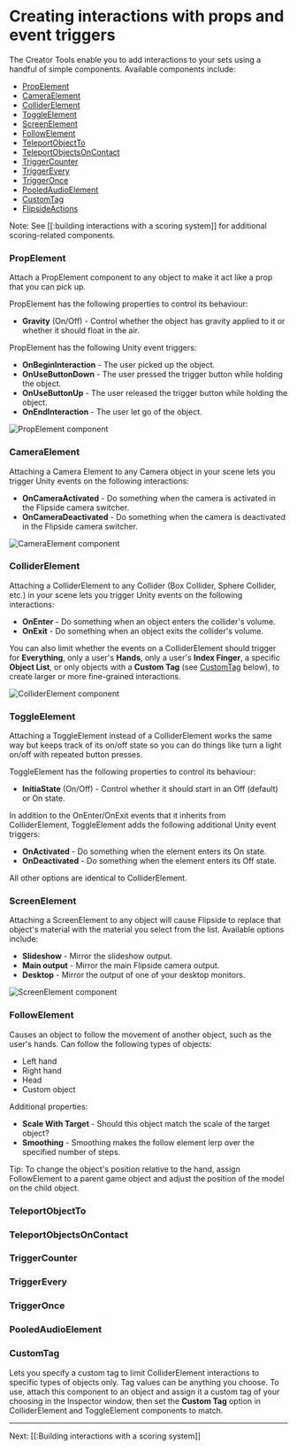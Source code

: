 # Creating interactions with props and event triggers

The Creator Tools enable you to add interactions to your sets using a handful of simple components. Available components include:

* [PropElement](#propelement)
* [CameraElement](#cameraelement)
* [ColliderElement](#colliderelement)
* [ToggleElement](#toggleelement)
* [ScreenElement](#screenelement)
* [FollowElement](#followelement)
* [TeleportObjectTo](#teleportobjectto)
* [TeleportObjectsOnContact](#teleportobjectsoncontact)
* [TriggerCounter](#triggercounter)
* [TriggerEvery](#triggerevery)
* [TriggerOnce](#triggeronce)
* [PooledAudioElement](#pooledaudioelement)
* [CustomTag](#customtag)
* [FlipsideActions](/docs/1.0/creator-tools/triggering-flipside-actions)

Note: See [[:building interactions with a scoring system]] for additional scoring-related components.

### PropElement

Attach a PropElement component to any object to make it act like a prop that you can pick up.

PropElement has the following properties to control its behaviour:

* **Gravity** (On/Off) - Control whether the object has gravity applied to it or whether it should float in the air.

PropElement has the following Unity event triggers:

* **OnBeginInteraction** - The user picked up the object.
* **OnUseButtonDown** - The user pressed the trigger button while holding the object.
* **OnUseButtonUp** - The user released the trigger button while holding the object.
* **OnEndInteraction** - The user let go of the object.

![PropElement component](https://www.flipsidexr.com/files/docs/screenshots/prop-elements.png)

### CameraElement

Attaching a Camera Element to any Camera object in your scene lets you trigger Unity events on the following interactions:

* **OnCameraActivated** - Do something when the camera is activated in the Flipside camera switcher.
* **OnCameraDeactivated** - Do something when the camera is deactivated in the Flipside camera switcher.

![CameraElement component](https://www.flipsidexr.com/files/docs/screenshots/camera-events.png)

### ColliderElement

Attaching a ColliderElement to any Collider (Box Collider, Sphere Collider, etc.) in your scene lets you trigger Unity events
on the following interactions:

* **OnEnter** - Do something when an object enters the collider's volume.
* **OnExit** - Do something when an object exits the collider's volume.

You can also limit whether the events on a ColliderElement should trigger for **Everything**, only a user's **Hands**,
only a user's **Index Finger**, a specific **Object List**, or only objects with a **Custom Tag** (see [CustomTag](#customtag) below), to create larger or more fine-grained interactions.

![ColliderElement component](https://www.flipsidexr.com/files/docs/screenshots/collider-element.png)

### ToggleElement

Attaching a ToggleElement instead of a ColliderElement works the same way but keeps track of its on/off state so you can do things like turn a light on/off with repeated button presses.

ToggleElement has the following properties to control its behaviour:

* **InitiaState** (On/Off) - Control whether it should start in an Off (default) or On state.

In addition to the OnEnter/OnExit events that it inherits from ColliderElement, ToggleElement adds the following additional Unity event triggers:

* **OnActivated** - Do something when the element enters its On state.
* **OnDeactivated** - Do something when the element enters its Off state.

All other options are identical to ColliderElement.

### ScreenElement

Attaching a ScreenElement to any object will cause Flipside to replace that object's material with the material you select from the list. Available options include:

* **Slideshow** - Mirror the slideshow output.
* **Main output** - Mirror the main Flipside camera output.
* **Desktop** - Mirror the output of one of your desktop monitors.

![ScreenElement component](https://www.flipsidexr.com/files/docs/screenshots/screen-element.png)

### FollowElement

Causes an object to follow the movement of another object, such as the user's hands. Can follow the following types of objects:

* Left hand
* Right hand
* Head
* Custom object

Additional properties:

* **Scale With Target** - Should this object match the scale of the target object?
* **Smoothing** - Smoothing makes the follow element lerp over the specified number of steps.

Tip: To change the object's position relative to the hand, assign FollowElement to a parent game object and adjust the position of the model on the child object.

### TeleportObjectTo



### TeleportObjectsOnContact



### TriggerCounter



### TriggerEvery



### TriggerOnce



### PooledAudioElement



### CustomTag

Lets you specify a custom tag to limit ColliderElement interactions to specific types of objects only. Tag values can be anything you choose. To use, attach this component to an object and assign it a custom tag of your choosing in the Inspector window, then set the **Custom Tag** option in ColliderElement and ToggleElement components to match.

---

Next: [[:Building interactions with a scoring system]]
